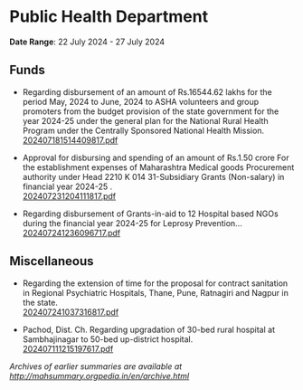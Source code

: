 # Public Health Department

**Date Range**: 22 July 2024 - 27 July 2024


## Funds
- Regarding disbursement of an amount of Rs.16544.62 lakhs for the period May, 2024 to June, 2024 to ASHA volunteers and group promoters from the budget provision of the state government for the year 2024-25 under the general plan for the National Rural Health Program under the Centrally Sponsored National Health Mission.\
  [202407181514409817.pdf](https://gr.maharashtra.gov.in/Site/Upload/Government%20Resolutions/English/202407181514409817.pdf)

- Approval for  disbursing and spending  of an amount of Rs.1.50 crore For the establishment expenses of Maharashtra Medical goods Procurement  authority under Head 2210 K 014 31-Subsidiary Grants (Non-salary) in  financial year 2024-25 .\
  [202407231204111817.pdf](https://gr.maharashtra.gov.in/Site/Upload/Government%20Resolutions/English/202407231204111817.pdf)

- Regarding disbursement of Grants-in-aid to 12 Hospital based NGOs during the financial year 2024-25 for Leprosy Prevention...\
  [202407241236096717.pdf](https://gr.maharashtra.gov.in/Site/Upload/Government%20Resolutions/English/202407241236096717.pdf)

## Miscellaneous
- Regarding the extension of time for the proposal for contract sanitation in Regional Psychiatric Hospitals, Thane, Pune, Ratnagiri and Nagpur in the state.\
  [202407241037316817.pdf](https://gr.maharashtra.gov.in/Site/Upload/Government%20Resolutions/English/202407241037316817.pdf)

- Pachod, Dist. Ch. Regarding upgradation of 30-bed rural hospital at Sambhajinagar to 50-bed up-district hospital.\
  [202407111215197617.pdf](https://gr.maharashtra.gov.in/Site/Upload/Government%20Resolutions/English/202407111215197617.pdf)


*Archives of earlier summaries are available at http://mahsummary.orgpedia.in/en/archive.html*